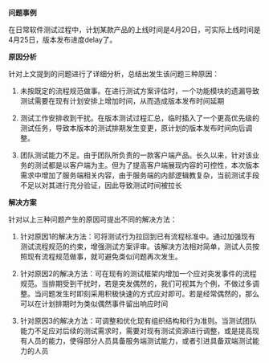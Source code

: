 **问题事例**

在日常软件测试过程中，计划某款产品的上线时间是4月20日，可实际上线时间是4月25日，版本发布进度delay了。

**原因分析**

针对上文提到的问题进行了详细分析，总结出发生该问题三种原因：

1. 未按既定的流程规范做事。在进行测试方案评估时，一个功能模块的遗漏导致测试需要在现有计划安排上增加时间，从而造成版本发布时间延期

2. 测试工作安排收到干扰。在版本测试过程汇总，临时插入了一个更高优先级的测试任务，导致本版本的测试排期发生变更，原计划的版本发布时间向后调整。

3. 团队测试能力不足。由于团队所负责的一款客户端产品。长久以来，针对该业务的测试都是以客户端为主。但为了提高客户端展现内容的可控性，本次版本需求中增加了服务端相关内容，由于服务端的内部逻辑教复杂，当前测试手段不足以对其进行充分验证，因此导致测试时间被拉长

**解决方案**

针对以上三种问题产生的原因可提出不同的解决方法：

1. 针对原因1的解决方法：可将测试行为拉回到已有流程标准中。通过加强现有测试流程规范的约束，增强测试方案评审。该解决方法相对简单，测试人员按照现有流程规范做事，就可避免类似问题再次发生。

2. 针对原因2的解决方法：可在现有的测试框架内增加一个应对突发事件的流程规范。当排期受到干扰时，若是突发偶然的，我们可视其为个例，不做过多调整。当问题发生时即刻采用积极快速的方式应对即可。若是经常偶然的，那么可以在计划排期时为类似偶然事件留出响应时间

3. 针对原因3的解决方法：可调整和优化现有组织结构和行为准则。当测试团队能力不足应对后续的测试需求时，需要对现有测试资源进行调整，或是提高现有人员的能力，使得部分人员具备服务端测试能力，或者引进具备双端测试能力的人员